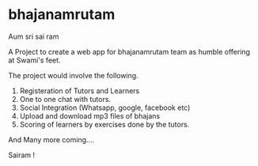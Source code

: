 # bhajanamrutam
Aum sri sai ram

A Project to create a web app for bhajanamrutam team as humble offering at Swami's feet.

The project would involve the following.

1. Registeration of Tutors and Learners
2. One to one chat with tutors.
3. Social Integration (Whatsapp, google, facebook etc)
4. Upload and download mp3 files of bhajans
5. Scoring of learners by exercises done by the tutors.

And Many more coming....

Sairam !

